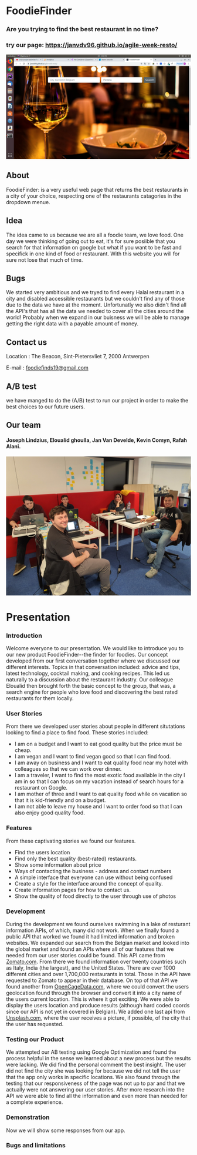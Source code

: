 
# FoodieFinder
### Are you trying to find the best restaurant in no time? 
### try our page: https://janvdv96.github.io/agile-week-resto/

![](src/fodiefinder.png)


## About 
 FoodieFinder: is a very useful web page that returns the best restaurants in a city of your choice, respecting one of the restaurants catagories in the dropdown menue.
 

## Idea 
The idea came to us because we are all a foodie team, we love food. One day we were thinking of going out to eat, it's for sure posiible that you search for that information on google but what if you want to be fast and specifick in one kind of food or restaurant. With this website you will for sure not lose that much of time.


## Bugs 
We started very ambitious and we tryed to find every Halal restaurant in a city and disabled accessible restaurants but we couldn't find any of those due to the data we have at the moment.
Unfortunatly we also didn't find all the API's that has all the data we needed to cover all the cities around the world!
Probably when we expand in our buisness we will be able to manage getting the right data with a payable amount of money.


## Contact us

Location : The Beacon, Sint-Pietersvliet 7, 2000 Antwerpen

E-mail : foodiefinds19@gmail.com


## A/B test
we have manged to do the (A/B) test to run our project in order to  make the best choices to our future users.


## Our team 
#### Joseph Lindzius, Eloualid ghoulla, Jan Van Develde, Kevin Comyn, Rafah Alani.
![](src/image.jpeg)

# Presentation

### Introduction
Welcome everyone to our presentation.  We would like to introduce you to our new product FoodieFinder--the finder for foodies.
Our concept developed from our first conversation together where we discussed our different interests.  Topics in that conversation included: advice and tips, latest technology, cocktail making, and cooking recipes.  This led us naturally to a discussion about the restaurant industry.  Our colleague Eloualid then brought forth the basic concept to the group, that was, a search engine for people who love food and discovering the best rated restaurants for them locally.  

### User Stories 
From there we developed user stories about people in different situtations looking to find a place to find food.  These stories included:

- I am on a budget and I want to eat good quality but the price must be cheap.
- I am vegan and I want to find vegan good so that I can find food.
- I am away on business and I want to eat quality food near my hotel with colleagues so that we can work over dinner.
- I am a traveler, I want to find the most exotic food available in the city I am in so that I can focus on my vacation instead of search hours for a restaurant on Google.
- I am mother of three and I want to eat quality food while on vacation so that it is kid-friendly and on a budget.
- I am not able to leave my house and I want to order food so that I can also enjoy good quality food.

### Features 
From these captivating stories we found our features.  

- Find the users location
- Find only the best quality (best-rated) restaurants.
- Show some information about price
- Ways of contacting the business - address and contact numbers
- A simple interface that everyone can use without being confused
- Create a style for the interface around the concept of quality.
- Create information pages for how to contact us.
- Show the quality of food directly to the user through use of photos

### Development

During the development we found ourselves swimming in a lake of resturant information APIs, of which, many did not work.  When we finally found a public API that worked we found it had limited information and broken websites.  We expanded our search from the Belgian market and looked into the global market and found an APIs where all of our features that we needed from our user stories could be found.  This API came from [Zomato.com](www.zomato.com). From there we found information over twenty countries such as Italy, India (the largest), and the United States.  There are over 1000 different cities and over 1,700,000 restaurants in total.  Those in the API have requested to Zomato to appear in their database.  On top of that API we found another from [OpenCageData.com](www.opencagedata.com), where we could convert the users geolocation found through the browser and convert it into a city name of the users current location.  This is where it got exciting.  We were able to display the users location and produce results (although hard coded coords since our API is not yet in covered in Belgian).  We added one last api from [Unsplash.com](https://unsplash.com), where the user receives a picture, if possible, of the city that the user has requested.

### Testing our Product

We attempted our AB testing using Google Optimization and found the process helpful in the sense we learned about a new process but the results were lacking.  We did find the personal comment the best insight.  The user did not find the city she was looking for because we did not tell the user that the app only works in specific locations.  We also found through the testing that our responsiveness of the page was not up to par and that we actually were not answering our user stories.  After more research into the API we were able to find all the information and even more than needed for a complete experience.

### Demonstration

Now we will show some responses from our app.

### Bugs and limitations


